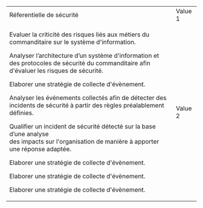 <table>
<tr>
    <td>Réferentielle de sécurité</td>
    <td>Value 1</td>
</tr>
<tr>
    <td> 
        <p>Evaluer la criticité des risques liés aux métiers du commanditaire  sur le système d'information.</p>
        <p>Analyser l’architecture d’un système d'information et des protocoles  de sécurité du commanditaire afin d'évaluer les risques de sécurité.</p>
        <p>Elaborer une stratégie de collecte d'évènement.</p>
        <p>Analyser les événements collectés afin de détecter des incidents de  sécurité à partir des règles préalablement définies.</p>
        <p>Qualifier un incident de sécurité détecté sur la base d’une analyse <br> des impacts sur l'organisation de manière à apporter <br> une réponse adaptée.</p>
        <p>Elaborer une stratégie de collecte d'évènement.</p>
        <p>Elaborer une stratégie de collecte d'évènement.</p>
        <p>Elaborer une stratégie de collecte d'évènement.</p>
    </td>
    <td>Value 2</td>
</tr>

</table>
